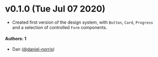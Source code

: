 # v0.1.0 (Tue Jul 07 2020)

- Created first version of the design system, with `Button`, `Card`, `Progress` and a selection of controlled `Form` components.

#### Authors: 1

- Dan ([@daniel-norris](https://github.com/daniel-norris))
